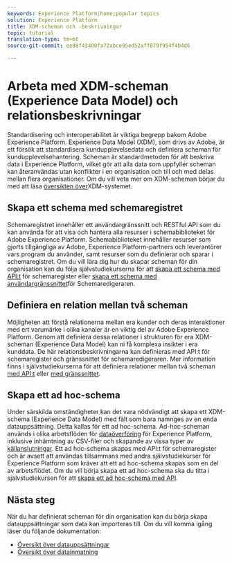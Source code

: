 ```yaml
---
keywords: Experience Platform;home;popular topics
solution: Experience Platform
title: XDM-scheman och -beskrivningar
topic: tutorial
translation-type: tm+mt
source-git-commit: ee08f43400fa72abce95ed52aff879f954f4b4d6

---
```



# Arbeta med XDM-scheman (Experience Data Model) och relationsbeskrivningar

Standardisering och interoperabilitet är viktiga begrepp bakom Adobe Experience Platform. Experience Data Model (XDM), som drivs av Adobe, är ett försök att standardisera kundupplevelsedata och definiera scheman för kundupplevelsehantering. Scheman är standardmetoden för att beskriva data i Experience Platform, vilket gör att alla data som uppfyller scheman kan återanvändas utan konflikter i en organisation och till och med delas mellan flera organisationer. Om du vill veta mer om XDM-scheman börjar du med att läsa [översikten över](../xdm/home.md)XDM-systemet.

## Skapa ett schema med schemaregistret

Schemaregistret innehåller ett användargränssnitt och RESTful API som du kan använda för att visa och hantera alla resurser i schemabiblioteket för Adobe Experience Platform. Schemabiblioteket innehåller resurser som gjorts tillgängliga av Adobe, Experience Platform-partners och leverantörer vars program du använder, samt resurser som du definierar och sparar i schemaregistret. Om du vill lära dig hur du skapar scheman för din organisation kan du följa självstudiekurserna för att [skapa ett schema med API:t](../xdm/tutorials/create-schema-api.md) för schemaregister eller [skapa ett schema med användargränssnittet](../xdm/tutorials/create-schema-ui.md)för Schemaredigeraren.

## Definiera en relation mellan två scheman

Möjligheten att förstå relationerna mellan era kunder och deras interaktioner med ert varumärke i olika kanaler är en viktig del av Adobe Experience Platform. Genom att definiera dessa relationer i strukturen för era XDM-scheman (Experience Data Model) kan ni få komplexa insikter i era kunddata. De här relationsbeskrivningarna kan definieras med API:t för schemaregister och gränssnittet för schemaredigeraren. Mer information finns i självstudiekurserna för att definiera relationer mellan två scheman [med API:t](../xdm/tutorials/relationship-api.md) eller [med gränssnittet](../xdm/tutorials/relationship-ui.md).

## Skapa ett ad hoc-schema

Under särskilda omständigheter kan det vara nödvändigt att skapa ett XDM-schema (Experience Data Model) med fält som bara namnges av en enda datauppsättning. Detta kallas för ett ad hoc-schema. Ad-hoc-scheman används i olika arbetsflöden för [dataöverföring](../ingestion/home.md) för Experience Platform, inklusive inhämtning av CSV-filer och skapande av vissa typer av [källanslutningar](../source-connectors/home.md). Ett ad hoc-schema skapas med API:t för schemaregister och är avsett att användas tillsammans med andra självstudiekurser för Experience Platform som kräver att ett ad hoc-schema skapas som en del av arbetsflödet. Om du vill börja skapa ett ad hoc-schema ska du titta i självstudiekursen för att [skapa ett ad hoc-schema med API](../xdm/tutorials/ad-hoc.md).

## Nästa steg

När du har definierat scheman för din organisation kan du börja skapa datauppsättningar som data kan importeras till. Om du vill komma igång läser du följande dokumentation:

* [Översikt över datauppsättningar](../catalog/datasets/overview.md)
* [Översikt över datainmatning](../ingestion/home.md)